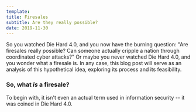 ```yaml
---
template:
title: Firesales
subtitle: Are they really possible?
date: 2019-11-30
---
```


So you watched Die Hard 4.0, and you now have the burning question: "Are
firesales really possible? Can someone actually cripple a nation through
coordinated cyber attacks?"
Or maybe you never watched Die Hard 4.0, and you wonder what a firesale
is. In any case, this blog post will serve as an analysis of this
hypothetical idea, exploring its process and its feasibility. 

### So, what _is_ a firesale?

To begin with, it isn't even an actual term used in information
security -- it was coined in Die Hard 4.0. 
